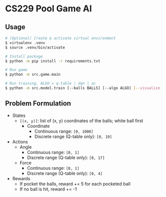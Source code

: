 # CS229 Pool Game AI

## Usage

```bash
# (Optional) Create & activate virtual environment
$ virtualenv .venv
$ source .venv/bin/activate

# Install package
$ python -m pip install -r requirements.txt

# Run game
$ python -m src.game.main

# Run training, ALGO = q-table | dqn | ac
$ python -m src.model.train [--balls BALLS] [--algo ALGO] [--visualize] output_model
```

## Problem Formulation

- States
    - `[(x, y)]`: list of (x, y) coordinates of the balls; white ball first
        - Coordinate
            - Continuous range: `[0, 1000]`
            - Discrete range (Q-table only): `[0, 19]`
- Actions
    - Angle
        - Continuous range: `[0, 1]`
        - Discrete range (Q-table only): `[0, 17]` 
    - Force
        - Continuous range: `[0, 1]`
        - Discrete range (Q-table only): `[0, 4]` 
- Rewards
    - If pocket the balls, reward += 5 for each pocketed ball
    - If no ball is hit, reward += -1
